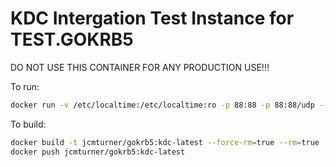 # KDC Intergation Test Instance for TEST.GOKRB5

DO NOT USE THIS CONTAINER FOR ANY PRODUCTION USE!!!

To run:
```bash
docker run -v /etc/localtime:/etc/localtime:ro -p 88:88 -p 88:88/udp --rm --name gokrb5-kdc-latest jcmturner/gokrb5:kdc-latest &
```

To build:
```bash
docker build -t jcmturner/gokrb5:kdc-latest --force-rm=true --rm=true .
docker push jcmturner/gokrb5:kdc-latest
```